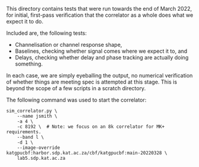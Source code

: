 This directory contains tests that were run towards the end of March 2022, for
initial, first-pass verification that the correlator as a whole does what we
expect it to do.

Included are, the following tests:

- Channelisation or channel response shape,
- Baselines, checking whether signal comes where we expect it to, and
- Delays, checking whether delay and phase tracking are actually doing something.

In each case, we are simply eyeballing the output, no numerical verification of
whether things are meeting spec is attempted at this stage. This is beyond the
scope of a few scripts in a scratch directory.

The following command was used to start the correlator:
```
sim_correlator.py \
    --name jsmith \
    -a 4 \
    -c 8192 \  # Note: we focus on an 8k correlator for MK+ requirements.
    --band l \
    -d 1 \
    --image-override katgpucbf:harbor.sdp.kat.ac.za/cbf/katgpucbf:main-20220328 \
    lab5.sdp.kat.ac.za
```
